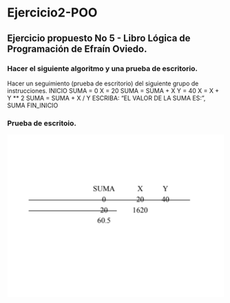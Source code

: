 # Ejercicio2-POO

## Ejercicio propuesto No 5 - Libro Lógica de Programación de Efraín Oviedo.

### Hacer el siguiente algoritmo y una prueba de escritorio.

Hacer un seguimiento (prueba de escritorio) del siguiente grupo de instrucciones.
INICIO
  SUMA = 0
  X = 20
  SUMA = SUMA + X
  Y = 40
  X = X + Y ** 2
  SUMA = SUMA + X / Y
  ESCRIBA: “EL VALOR DE LA SUMA ES:”, SUMA
FIN_INICIO

### Prueba de escritoio.

![](https://github.com/EdinsonUnal/Ejercicio2-POO/blob/main/prueba_de_escritorio__ejercicio2.png)
